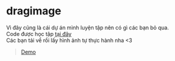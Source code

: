 # dragimage
Vì đây cũng là cái dự án mình luyện tập nên có gì các bạn bỏ qua. 
<br>
Code được học tập [tại đây](https://www.youtube.com/watch?v=6va5tV1u0Po)
<br>
Các bạn tải về rồi lấy hình ảnh tự thực hành nha &lt;3

> [Demo](https://tusgino.github.io/dragimage/)
